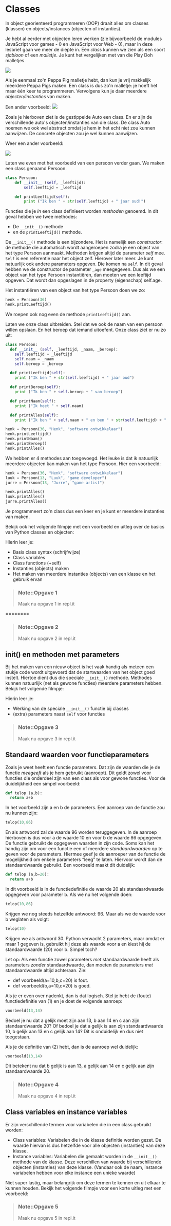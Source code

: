 # Classes

In object georienteerd programmeren \(OOP\) draait alles om classes \(klassen\) en objects/instances \(objecten of instanties\).

Je hebt al eerder met objecten leren werken \(zie bijvoorbeeld de modules JavaScript voor games - 0 en JavaScript voor Web - 0\), maar in deze lesbrief gaan we meer de diepte in. Een _class_ kunnen we zien als een soort _sjabloon_ of een _malletje_. Je kunt het vergelijken met van die Play Doh malletjes.

![](.gitbook/assets/playdoh.jpg)

Als je eenmaal zo'n Peppa Pig malletje hebt, dan kun je vrij makkelijk meerdere Peppa Pigs maken. Een class is dus zo'n malletje: je hoeft het maar één keer te programmeren. Vervolgens kun je daar meerdere _objecten/instanties_ van maken.

Een ander voorbeeld: ![](.gitbook/assets/classesvsobjects.png)

Zoals je hierboven ziet is de gestippelde Auto een class. En er zijn de verschillende auto's objecten/instanties van die class. De class Auto noemen we ook wel abstract omdat je hem in het echt niet zou kunnen aanwijzen. De concrete objecten zou je wel kunnen aanwijzen.

Weer een ander voorbeeld:

![](.gitbook/assets/class%20vb%20person.png)

Laten we even met het voorbeeld van een persoon verder gaan. We maken een class genaamd Persoon.

```python
class Persoon:
    def __init__ (self, _leeftijd):
        self.leeftijd = _leeftijd

    def printLeeftijd(self):
        print ("Ik ben " + str(self.leeftijd) + " jaar oud!")
```

Functies die je _in_ een class definieert worden _methoden_ genoemd. In dit geval hebben we twee methodes:

* De `__init__()` methode
* en de `printLeeftijd()` methode.

De `__init__()` methode is een bijzondere. Het is namelijk een _constructor_: de methode die automatisch wordt aangeroepen zodra je een object van het type Persoon aanmaakt. Methoden krijgen altijd de parameter _self_ mee. `Self` is een referentie naar het object zelf. Hierover later meer. Je kunt natuurlijk ook andere parameters opgeven. Die komen na `self`. In dit geval hebben we de constructor de parameter `_age` meegegeven. Dus als we een object van het type Persoon instantiëren, dan moeten we een leeftijd opgeven. Dat wordt dan opgeslagen in de property \(eigenschap\) self.age.

Het instantiëren van een object van het type Persoon doen we zo:

```python
henk = Persoon(36)
henk.printLeeftijd()
```

We roepen ook nog even de methode `printLeeftijd()` aan.

Laten we onze class uitbreiden. Stel dat we ook de naam van een persoon willen opslaan. En het beroep dat iemand uitoefent. Onze class ziet er nu zo uit:

```python
class Persoon:
  def __init__ (self, _leeftijd, _naam, _beroep):
    self.leeftijd = _leeftijd
    self.naam = _naam
    self.beroep = _beroep

  def printLeeftijd(self):
    print ("Ik ben " + str(self.leeftijd) + " jaar oud")

  def printBeroep(self):
    print ("Ik ben " + self.beroep + " van beroep")

  def printNaam(self):
    print ("Ik heet " + self.naam)

  def printAlles(self):
    print ("Ik ben " + self.naam + " en ben " + str(self.leeftijd) + " jaar oud en ben " + self.beroep + " van beroep!")

henk = Persoon(36, "Henk", "software ontwikkelaar")
henk.printLeeftijd()
henk.printNaam()
henk.printBeroep()
henk.printAlles()
```

We hebben er 4 methodes aan toegevoegd. Het leuke is dat ik natuurlijk meerdere objecten kan maken van het type Persoon. Hier een voorbeeld:

```python
henk = Persoon(36, "Henk", "software ontwikkelaar")
luuk = Persoon(13, "Luuk", "game developer")
jurre = Persoon(13, "Jurre", "game artist")

henk.printAlles()
luuk.printAlles()
jurre.printAlles()
```

Je programmeert zo'n class dus een keer en je kunt er meerdere instanties van maken.

Bekijk ook het volgende filmpje met een voorbeeld en uitleg over de basics van Python classes en objecten:

Hierin leer je:

* Basis class syntax \(schrijfwijze\)
* Class variables
* Class functions \(+self\)
* Instanties \(objects\) maken
* Het maken van meerdere instanties \(objects\) van een klasse en het gebruik ervan

> ### Note::Opgave 1
>
> Maak nu opgave 1 in repl.it

========

> ### Note::Opgave 2
>
> Maak nu opgave 2 in repl.it

## init\(\) en methoden met parameters

Bij het maken van een nieuw object is het vaak handig als meteen een stukje code wordt uitgevoerd dat de startwaarden van het object goed instelt. Hiertoe dient dus die speciale `__init__()` methode. Methodes kunnen natuurlijk \(net als gewone functies\) meerdere parameters hebben. Bekijk het volgende filmpje:

Hierin leer je:

* Werking van de speciale `__init__()` functie bij classes
* \(extra\) parameters naast `self` voor functies

> ### Note::Opgave 3
>
> Maak nu opgave 3 in repl.it

## Standaard waarden voor functieparameters

Zoals je weet heeft een functie parameters. Dat zijn de waarden die je de functie _meegeeft_ als je hem gebruikt \(aanroept\). Dit geldt zowel voor functies die onderdeel zijn van een class als voor gewone functies. Voor de duidelijkheid een simpel voorbeeld:

```python
def telop (a,b):
  return a+b
```

In het voorbeeld zijn a en b de parameters. Een aanroep van de functie zou nu kunnen zijn:

```python
telop(10,86)
```

En als antwoord zal de waarde 96 worden teruggegeven. In de aanroep hierboven is dus voor a de waarde 10 en voor b de waarde 86 opgegeven. De functie gebruikt de opgegeven waarden in zijn code. Soms kan het handig zijn om voor een functie een of meerdere _standaardwaarden_ op te geven voor de parameters. Hiermee geef je de aanroeper van de functie de mogelijkheid om enkele parameters “leeg” te laten. Hiervoor wordt dan de standaardwaarde gebruikt. Een voorbeeld maakt dit duidelijk:

```python
def telop (a,b=20):
  return a+b
```

In dit voorbeeld is in de functiedefinitie de waarde 20 als standaardwaarde opgegeven voor parameter b. Als we nu het volgende doen:

```python
telop(10,86)
```

Krijgen we nog steeds hetzelfde antwoord: 96. Maar als we de waarde voor b weglaten als volgt:

```python
telop(10)
```

Krijgen we als antwoord 30. Python verwacht 2 parameters, maar omdat er maar 1 gegeven is, gebruikt hij deze als waarde voor a en kiest hij de standaardwaarde \(20\) voor b. Simpel toch?

Let op: Als een functie zowel parameters _met_ standaardwaarde heeft als parameters _zonder_ standaardwaarde, dan moeten de parameters _met_ standaardwaarde altijd achteraan. Zie:

* def voorbeeld\(a=10,b,c=20\) is fout.
* def voorbeeld\(b,a=10,c=20\) is goed.

Als je er even over nadenkt, dan is dat logisch. Stel je hebt de \(foute\) functiedefinitie van \(1\) en je doet de volgende aanroep:

```python
voorbeeld(13,14)
```

Bedoel je nu dat a gelijk moet zijn aan 13, b aan 14 en c aan zijn standaardwaarde 20? Of bedoel je dat a gelijk is aan zijn standaardwaarde 10, b gelijk aan 13 en c gelijk aan 14? Dit is onduidelijk en dus niet toegestaan.

Als je de definitie van \(2\) hebt, dan is de aanroep wel duidelijk:

```python
voorbeeld(13,14)
```

Dit betekent nu dat b gelijk is aan 13, a gelijk aan 14 en c gelijk aan zijn standaardwaarde 20.

> ### Note::Opgave 4
>
> Maak nu opgave 4 in repl.it

## Class variables en instance variables

Er zijn verschillende termen voor variabelen die in een class gebruikt worden:

* Class variables: Variabelen die in de klasse definitie worden gezet. De waarde hiervan is dus hetzelfde voor alle objecten \(instanties\) van deze klasse.
* Instance variables: Variabelen die gemaakt worden in de `__init__()` methode van de klasse. Deze verschillen van waarde bij verschillende objecten \(instanties\) van deze klasse. \(Vandaar ook de naam, instance variabelen hebben voor elke instance een unieke waarde\)

Niet super lastig, maar belangrijk om deze termen te kennen en uit elkaar te kunnen houden. Bekijk het volgende filmpje voor een korte uitleg met een voorbeeld:

> ### Note::Opgave 5
>
> Maak nu opgave 5 in repl.it


